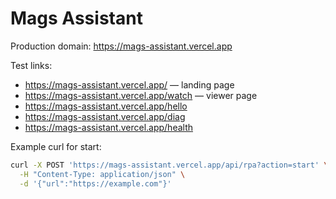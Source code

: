 # Mags Assistant

Production domain: https://mags-assistant.vercel.app

Test links:

- https://mags-assistant.vercel.app/ — landing page
- https://mags-assistant.vercel.app/watch — viewer page
- https://mags-assistant.vercel.app/hello
- https://mags-assistant.vercel.app/diag
- https://mags-assistant.vercel.app/health

Example curl for start:

```sh
curl -X POST 'https://mags-assistant.vercel.app/api/rpa?action=start' \
  -H "Content-Type: application/json" \
  -d '{"url":"https://example.com"}'
```
